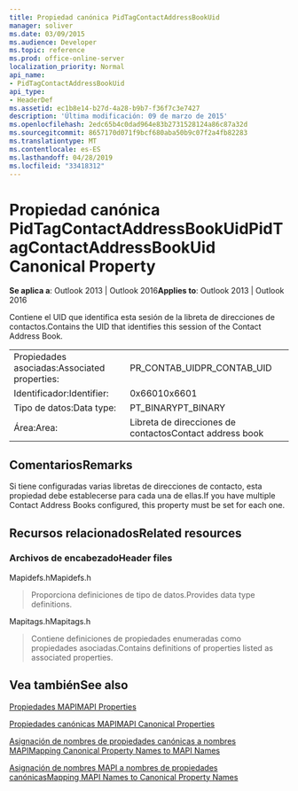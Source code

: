 ```yaml
---
title: Propiedad canónica PidTagContactAddressBookUid
manager: soliver
ms.date: 03/09/2015
ms.audience: Developer
ms.topic: reference
ms.prod: office-online-server
localization_priority: Normal
api_name:
- PidTagContactAddressBookUid
api_type:
- HeaderDef
ms.assetid: ec1b8e14-b27d-4a28-b9b7-f36f7c3e7427
description: 'Última modificación: 09 de marzo de 2015'
ms.openlocfilehash: 2edc65b4c0dad964e83b2731528124a86c87a32d
ms.sourcegitcommit: 8657170d071f9bcf680aba50b9c07f2a4fb82283
ms.translationtype: MT
ms.contentlocale: es-ES
ms.lasthandoff: 04/28/2019
ms.locfileid: "33418312"
---
```

# <a name="pidtagcontactaddressbookuid-canonical-property"></a><span data-ttu-id="0e88a-103">Propiedad canónica PidTagContactAddressBookUid</span><span class="sxs-lookup"><span data-stu-id="0e88a-103">PidTagContactAddressBookUid Canonical Property</span></span>

  
  
<span data-ttu-id="0e88a-104">**Se aplica a**: Outlook 2013 | Outlook 2016</span><span class="sxs-lookup"><span data-stu-id="0e88a-104">**Applies to**: Outlook 2013 | Outlook 2016</span></span> 
  
<span data-ttu-id="0e88a-105">Contiene el UID que identifica esta sesión de la libreta de direcciones de contactos.</span><span class="sxs-lookup"><span data-stu-id="0e88a-105">Contains the UID that identifies this session of the Contact Address Book.</span></span>
  
|||
|:-----|:-----|
|<span data-ttu-id="0e88a-106">Propiedades asociadas:</span><span class="sxs-lookup"><span data-stu-id="0e88a-106">Associated properties:</span></span>  <br/> |<span data-ttu-id="0e88a-107">PR_CONTAB_UID</span><span class="sxs-lookup"><span data-stu-id="0e88a-107">PR_CONTAB_UID</span></span>  <br/> |
|<span data-ttu-id="0e88a-108">Identificador:</span><span class="sxs-lookup"><span data-stu-id="0e88a-108">Identifier:</span></span>  <br/> |<span data-ttu-id="0e88a-109">0x6601</span><span class="sxs-lookup"><span data-stu-id="0e88a-109">0x6601</span></span>  <br/> |
|<span data-ttu-id="0e88a-110">Tipo de datos:</span><span class="sxs-lookup"><span data-stu-id="0e88a-110">Data type:</span></span>  <br/> |<span data-ttu-id="0e88a-111">PT_BINARY</span><span class="sxs-lookup"><span data-stu-id="0e88a-111">PT_BINARY</span></span>  <br/> |
|<span data-ttu-id="0e88a-112">Área:</span><span class="sxs-lookup"><span data-stu-id="0e88a-112">Area:</span></span>  <br/> |<span data-ttu-id="0e88a-113">Libreta de direcciones de contactos</span><span class="sxs-lookup"><span data-stu-id="0e88a-113">Contact address book</span></span>  <br/> |
   
## <a name="remarks"></a><span data-ttu-id="0e88a-114">Comentarios</span><span class="sxs-lookup"><span data-stu-id="0e88a-114">Remarks</span></span>

<span data-ttu-id="0e88a-115">Si tiene configuradas varias libretas de direcciones de contacto, esta propiedad debe establecerse para cada una de ellas.</span><span class="sxs-lookup"><span data-stu-id="0e88a-115">If you have multiple Contact Address Books configured, this property must be set for each one.</span></span> 
  
## <a name="related-resources"></a><span data-ttu-id="0e88a-116">Recursos relacionados</span><span class="sxs-lookup"><span data-stu-id="0e88a-116">Related resources</span></span>

### <a name="header-files"></a><span data-ttu-id="0e88a-117">Archivos de encabezado</span><span class="sxs-lookup"><span data-stu-id="0e88a-117">Header files</span></span>

<span data-ttu-id="0e88a-118">Mapidefs.h</span><span class="sxs-lookup"><span data-stu-id="0e88a-118">Mapidefs.h</span></span>
  
> <span data-ttu-id="0e88a-119">Proporciona definiciones de tipo de datos.</span><span class="sxs-lookup"><span data-stu-id="0e88a-119">Provides data type definitions.</span></span>
    
<span data-ttu-id="0e88a-120">Mapitags.h</span><span class="sxs-lookup"><span data-stu-id="0e88a-120">Mapitags.h</span></span>
  
> <span data-ttu-id="0e88a-121">Contiene definiciones de propiedades enumeradas como propiedades asociadas.</span><span class="sxs-lookup"><span data-stu-id="0e88a-121">Contains definitions of properties listed as associated properties.</span></span>
    
## <a name="see-also"></a><span data-ttu-id="0e88a-122">Vea también</span><span class="sxs-lookup"><span data-stu-id="0e88a-122">See also</span></span>



[<span data-ttu-id="0e88a-123">Propiedades MAPI</span><span class="sxs-lookup"><span data-stu-id="0e88a-123">MAPI Properties</span></span>](mapi-properties.md)
  
[<span data-ttu-id="0e88a-124">Propiedades canónicas MAPI</span><span class="sxs-lookup"><span data-stu-id="0e88a-124">MAPI Canonical Properties</span></span>](mapi-canonical-properties.md)
  
[<span data-ttu-id="0e88a-125">Asignación de nombres de propiedades canónicas a nombres MAPI</span><span class="sxs-lookup"><span data-stu-id="0e88a-125">Mapping Canonical Property Names to MAPI Names</span></span>](mapping-canonical-property-names-to-mapi-names.md)
  
[<span data-ttu-id="0e88a-126">Asignación de nombres MAPI a nombres de propiedades canónicas</span><span class="sxs-lookup"><span data-stu-id="0e88a-126">Mapping MAPI Names to Canonical Property Names</span></span>](mapping-mapi-names-to-canonical-property-names.md)

